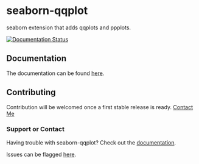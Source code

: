# seaborn-qqplot

seaborn extension that adds qqplots and ppplots.

[![Documentation Status](https://readthedocs.org/projects/seaborn-qqplot/badge/?version=latest)](https://seaborn-qqplot.readthedocs.io/en/latest/?badge=latest)
   


## Documentation

The documentation can be found [here](http://seaborn-qqplot.readthedocs.io/en/latest/).

## Contributing

Contribution will be welcomed once a first stable release is ready. [Contact Me](mailto@corneille.r.j@gmail.com)





### Support or Contact

Having trouble with seaborn-qqplot? Check out the [documentation](http://seaborn-qqplot.readthedocs.io/en/latest/).

Issues can be flagged [here](https://github.com/ronsenbergVI/seaborn-qqplot/issues).
